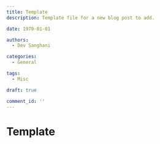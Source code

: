 ```yaml
---
title: Template
description: Template file for a new blog post to add.

date: 1970-01-01

authors:
  - Dev Sanghani

categories:
  - General

tags:
  - Misc

draft: true

comment_id: ''
---
```


# Template